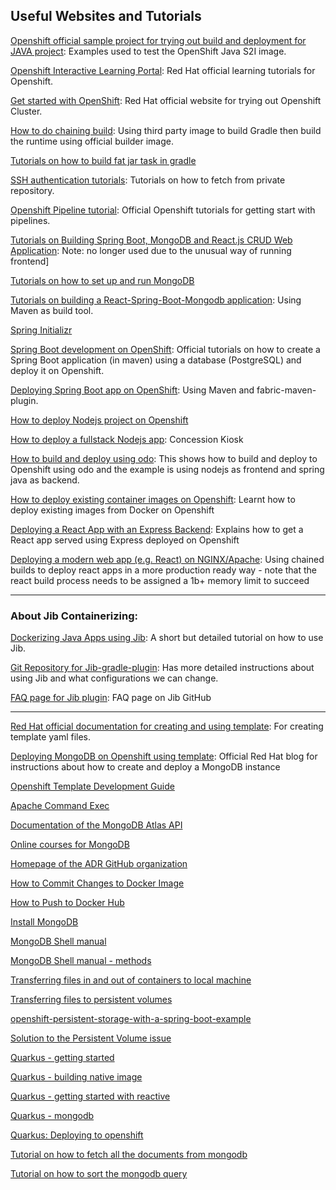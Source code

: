 ## **Useful Websites and Tutorials**

[Openshift official sample project for trying out build and deployment for JAVA project](https://github.com/jboss-openshift/openshift-quickstarts): Examples used to test the OpenShift Java S2I image.

[Openshift Interactive Learning Portal](https://learn.openshift.com/): Red Hat official learning tutorials for Openshift.

[Get started with OpenShift](https://www.openshift.com/try): Red Hat official website for trying out Openshift Cluster.

[How to do chaining build](https://www.openshift.com/blog/chaining-builds): Using third party image to build Gradle then build the runtime using official builder image.

[Tutorials on how to build fat jar task in gradle](https://www.baeldung.com/gradle-fat-jar)

[SSH authentication tutorials](https://cookbook.openshift.org/building-and-deploying-from-source/how-can-i-build-from-a-private-repository-on-github.html): Tutorials on how to fetch from private repository.

[Openshift Pipeline tutorial](https://github.com/openshift/pipelines-tutorial): Official Openshift tutorials for getting start with pipelines.

[Tutorials on Building Spring Boot, MongoDB and React.js CRUD Web Application](https://www.djamware.com/post/5ab6397c80aca714d19d5b9c/building-spring-boot-mongodb-and-reactjs-crud-web-application): Note: no longer used due to the unusual way of running frontend]

[Tutorials on how to set up and run MongoDB](https://medium.com/swlh/get-up-and-running-with-mongodb-in-under-5-minutes-abc8770b1ef8)

[Tutorials on building a React-Spring-Boot-Mongodb application](https://bezkoder.com/react-spring-boot-mongodb/): Using Maven as build tool.

[Spring Initializr](https://start.spring.io/)

[Spring Boot development on OpenShift](https://learn.openshift.com/middleware/rhoar-getting-started-spring/): Official tutorials on how to create a Spring Boot application (in maven) using a database (PostgreSQL) and deploy it on Openshift.

[Deploying Spring Boot app on OpenShift](https://www.baeldung.com/spring-boot-deploy-openshift): Using Maven and fabric-maven-plugin.

[How to deploy Nodejs project on Openshift](https://www.openshift.com/blog/run-your-nodejs-projects-on-openshift-in-two-simple-steps)

[How to deploy a fullstack Nodejs app](https://developers.redhat.com/articles/deploy-a-NodeJS-app-OpenShift/): Concession Kiosk

[How to build and deploy using odo](https://www.linkedin.com/pulse/openshift-4x-foundations-developing-application-odo-dewan-i-ahmed/): This shows how to build and deploy to Openshift using odo and the example is using nodejs as frontend and spring java as backend.

[How to deploy existing container images on Openshift](https://www.openshift.com/blog/deploying-applications-from-images-in-openshift-part-one-web-console): Learnt how to deploy existing images from Docker on Openshift

[Deploying a React App with an Express Backend](https://www.openshift.com/blog/deploying-a-react-app-with-an-express-backend-on-openshift): Explains how to get a React app served using Express deployed on Openshift

[Deploying a modern web app (e.g. React) on NGINX/Apache](https://developers.redhat.com/blog/2018/10/23/modern-web-applications-on-openshift-part-2-using-chained-builds/): Using chained builds to deploy react apps in a more production ready way - note that the react build process needs to be assigned a 1b+ memory limit to succeed

---
### About Jib Containerizing:

[Dockerizing Java Apps using Jib](https://www.baeldung.com/jib-dockerizing): A short but detailed tutorial on how to use Jib.

[Git Repository for Jib-gradle-plugin](https://github.com/GoogleContainerTools/jib/tree/master/jib-gradle-plugin#configuration): Has more detailed instructions about using Jib and what configurations we can change.

[FAQ page for Jib plugin](https://github.com/GoogleContainerTools/jib/blob/master/docs/faq.md#how-do-i-run-the-image-i-built): FAQ page on Jib GitHub

---

[Red Hat official documentation for creating and using template](https://docs.openshift.com/container-platform/3.11/dev_guide/templates.html#dev-guide-templates): For creating template yaml files.

[Deploying MongoDB on Openshift using template](https://www.redhat.com/en/blog/simple-deployment-mongodb-using-openshift-container-storage-part-1): Official Red Hat blog for instructions about how to create and deploy a MongoDB instance 

[Openshift Template Development Guide](http://v1.uncontained.io/playbooks/fundamentals/template_development_guide.html)

[Apache Command Exec](https://commons.apache.org/proper/commons-exec/)

[Documentation of the MongoDB Atlas API](https://docs.atlas.mongodb.com/api/)

[Online courses for MongoDB](https://university.mongodb.com)

[Homepage of the ADR GitHub organization](https://adr.github.io/)

[How to Commit Changes to Docker Image](https://phoenixnap.com/kb/how-to-commit-changes-to-docker-image)

[How to Push to Docker Hub](https://ropenscilabs.github.io/r-docker-tutorial/04-Dockerhub.html)

[Install MongoDB](https://docs.mongodb.com/manual/tutorial/install-mongodb-on-ubuntu/)

[MongoDB Shell manual](https://docs.mongodb.com/manual/mongo/)

[MongoDB Shell manual - methods](https://docs.mongodb.com/manual/reference/method/)

[Transferring files in and out of containers to local machine](https://www.openshift.com/blog/transferring-files-in-and-out-of-containers-in-openshift-part-1-manually-copying-files)

[Transferring files to persistent volumes](https://www.openshift.com/blog/transferring-files-in-and-out-of-containers-in-openshift-part-3)


[openshift-persistent-storage-with-a-spring-boot-example](https://www.openshift.com/blog/openshift-persistent-storage-with-a-spring-boot-example)

[Solution to the Persistent Volume issue](https://stackoverflow.com/questions/52848176/re-attach-volume-claim-on-deployment-update)

[Quarkus - getting started](https://quarkus.io/guides/getting-started)

[Quarkus - building native image](https://quarkus.io/guides/building-native-image)

[Quarkus - getting started with reactive](https://quarkus.io/guides/getting-started-reactive)

[Quarkus - mongodb](https://quarkus.io/guides/mongodb)

[Quarkus: Deploying to openshift](https://quarkus.io/guides/deploying-to-openshift)

[Tutorial on how to fetch all the documents from mongodb](https://kb.objectrocket.com/mongo-db/how-to-iterate-through-mongodb-query-results-through-a-function-using-java-388)

[Tutorial on how to sort the mongodb query](https://kb.objectrocket.com/mongo-db/how-to-sort-mongodb-query-results-using-java-387)